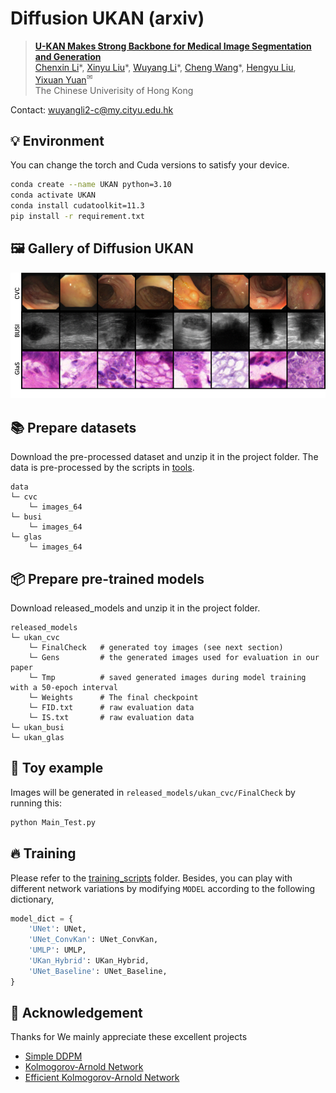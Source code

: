 # Diffusion UKAN (arxiv)

> [**U-KAN Makes Strong Backbone for Medical Image Segmentation and Generation**](https://arxiv.org)<br>
> [Chenxin Li](https://xggnet.github.io/)\*, [Xinyu Liu](https://xinyuliu-jeffrey.github.io/)\*, [Wuyang Li](https://wymancv.github.io/wuyang.github.io/)\*, [Cheng Wang](https://scholar.google.com/citations?user=AM7gvyUAAAAJ&hl=en)\*, [Hengyu Liu](), [Yixuan Yuan](https://www.ee.cuhk.edu.hk/~yxyuan/people/people.htm)<sup>✉</sup><br>The Chinese Univerisity of Hong Kong

Contact: wuyangli2-c@my.cityu.edu.hk 

## 💡 Environment 
You can change the torch and Cuda versions to satisfy your device.
```bash
conda create --name UKAN python=3.10
conda activate UKAN
conda install cudatoolkit=11.3
pip install -r requirement.txt
```

## 🖼️ Gallery of Diffusion UKAN 

![image](./assets/gen.png)

## 📚 Prepare datasets
Download the pre-processed dataset and unzip it in the project folder. The data is pre-processed by the scripts in [tools](./tools).
```
data
└─ cvc
    └─ images_64
└─ busi
    └─ images_64
└─ glas
    └─ images_64
```
## 📦 Prepare pre-trained models

Download released_models and unzip it in the project folder.
```
released_models
└─ ukan_cvc
    └─ FinalCheck   # generated toy images (see next section)
    └─ Gens         # the generated images used for evaluation in our paper
    └─ Tmp          # saved generated images during model training with a 50-epoch interval
    └─ Weights      # The final checkpoint
    └─ FID.txt      # raw evaluation data 
    └─ IS.txt       # raw evaluation data  
└─ ukan_busi
└─ ukan_glas
```
## 🧸 Toy example
Images will be generated in `released_models/ukan_cvc/FinalCheck` by running this:

```python
python Main_Test.py
```
## 🔥 Training
<!-- You may need to modify the dirs slightly. -->
Please refer to the [training_scripts](./training_scripts) folder. Besides, you can play with different network variations by modifying `MODEL` according to the following dictionary,

```python
model_dict = {
    'UNet': UNet,
    'UNet_ConvKan': UNet_ConvKan,
    'UMLP': UMLP,
    'UKan_Hybrid': UKan_Hybrid,
    'UNet_Baseline': UNet_Baseline,
}
```


## 🤞 Acknowledgement 
Thanks for 
We mainly appreciate these excellent projects
- [Simple DDPM](https://github.com/zoubohao/DenoisingDiffusionProbabilityModel-ddpm-) 
- [Kolmogorov-Arnold Network](https://github.com/mintisan/awesome-kan) 
- [Efficient Kolmogorov-Arnold Network](https://github.com/Blealtan/efficient-kan.git) 
